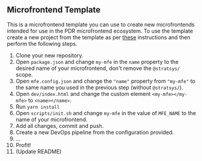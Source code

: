 Microfrontend Template
---

This is a microfrontend template you can use to create new microfrontends intended for use in the PDR microfrontend ecosystem.
To use the template create a new project from the template as per [these](https://docs.github.com/en/repositories/creating-and-managing-repositories/creating-a-repository-from-a-template) instructions and then perform the following steps.

1. Clone your new repository.
1. Open `package.json` and change `my-mfe` in the `name` property to the desired name of your microfrontend, don't remove the `@stratsys/` scope.
1. Open `mfe.config.json` and change the `"name"` property from `"my-mfe"` to the same name you used in the previous step (without `@stratsys/`).
1. Open `dev/index.html` and change the custom element `<my-mfe></my-mfe>` to `<name></name>`.
1. Run `yarn install`
1. Open `scripts/init.sh` and change `my-mfe` in the value of `MFE_NAME` to the name of your microfrontend.
1. Add all changes, commit and push.
1. Create a new DevOps pipeline from the configuration provided.
1. ...
1. Profit!
1. (Update README)
